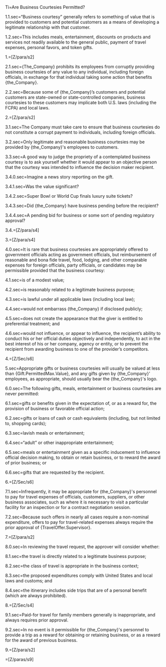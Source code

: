 Ti=Are Business Courtesies Permitted?

1.1.sec=“Business courtesy” generally refers to something of value that is provided to customers and potential customers as a means of developing a legitimate relationship with that customer.

1.2.sec=This includes meals, entertainment, discounts on products and services not readily available to the general public, payment of travel expenses, personal favors, and token gifts.  

1.=[Z/para/s2]

2.1.sec={The_Company} prohibits its employees from corruptly providing business courtesies of any value to any individual, including foreign officials, in exchange for that individual taking some action that benefits {the_Company}.

2.2.sec=Because some of {the_Company}’s customers and potential customers are state-owned or state-controlled companies, business courtesies to these customers may implicate both U.S. laws (including the FCPA) and local laws.

2.=[Z/para/s2]

3.1.sec=The Company must take care to ensure that business courtesies do not constitute a corrupt payment to individuals, including foreign officials.

3.2.sec=Only legitimate and reasonable business courtesies may be provided by {the_Company}'s employees to customers.

3.3.sec=A good way to judge the propriety of a contemplated business courtesy is to ask yourself whether it would appear to an objective person that the courtesy was intended to influence the decision maker recipient.

3.4.0.sec=Imagine a news story reporting on the gift.

3.4.1.sec=Was the value significant?

3.4.2.sec=Super Bowl or World Cup finals luxury suite tickets?

3.4.3.sec=Did {the_Company} have business pending before the recipient?

3.4.4.sec=A pending bid for business or some sort of pending regulatory approval? 

3.4.=[Z/para/s4]

3.=[Z/para/s4]

4.0.sec=It is rare that business courtesies are appropriately offered to government officials acting as government officials, but reimbursement of reasonable and bona fide travel, food, lodging, and other comparable expenses for foreign officials, party officials, or candidates may be permissible provided that the business courtesy:

4.1.sec=is of a modest value;

4.2.sec=is reasonably related to a legitimate business purpose;

4.3.sec=is lawful under all applicable laws (including local law);

4.4.sec=would not embarrass {the_Company} if disclosed publicly;

4.5.sec=does not create the appearance that the giver is entitled to preferential treatment; and

4.6.sec=would not influence, or appear to influence, the recipient’s ability to conduct his or her official duties objectively and independently, to act in the best interest of his or her company, agency or entity, or to prevent the recipient from awarding business to one of the provider’s competitors.

4.=[Z/Sec/s6]

5.sec=Appropriate gifts or business courtesies will usually be valued at less than {Gift.PermittedMax.Value}, and any gifts given by {the_Company}' employees, as appropriate, should usually bear the {the_Company}'s logo.

6.0.sec=The following gifts, meals, entertainment or business courtesies are never permitted:

6.1.sec=gifts or benefits given in the expectation of, or as a reward for, the provision of business or favorable official action;

6.2.sec=gifts or loans of cash or cash equivalents (including, but not limited to, shopping cards); 

6.3.sec=lavish meals or entertainment;

6.4.sec=“adult” or other inappropriate entertainment;

6.5.sec=meals or entertainment given as a specific inducement to influence official decision making, to obtain or retain business, or to reward the award of prior business; or

6.6.sec=gifts that are requested by the recipient.

6.=[Z/Sec/s6]

7.1.sec=Infrequently, it may be appropriate for {the_Company}'s personnel to pay for travel expenses of officials, customers, suppliers, or other business associates, such as where it is necessary to visit a particular facility for an inspection or for a contract negotiation session.

7.2.sec=Because such offers in nearly all cases require a non-nominal expenditure, offers to pay for travel-related expenses always require the prior approval of {TravelOffer.Supervisor}.

7.=[Z/para/s2]

8.0.sec=In reviewing the travel request, the approver will consider whether: 

8.1.sec=the travel is directly related to a legitimate business purpose;

8.2.sec=the class of travel is appropriate in the business context;

8.3.sec=the proposed expenditures comply with United States and local laws and customs; and

8.4.sec=the itinerary includes side trips that are of a personal benefit (which are always prohibited).

8.=[Z/Sec/s4]

9.1.sec=Paid-for travel for family members generally is inappropriate, and always requires prior approval.

9.2.sec=In no event is it permissible for {the_Company}'s personnel to provide a trip as a reward for obtaining or retaining business, or as a reward for the award of previous business.

9.=[Z/para/s2]

=[Z/paras/s9]